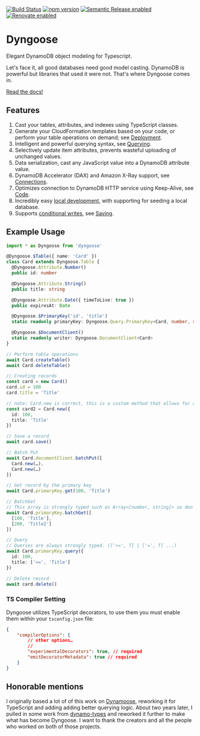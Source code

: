 [![Build Status](https://github.com/benhutchins/dyngoose/workflows/workflow/badge.svg)](https://github.com/balmbees/dynamo-types/actions)
[![npm version](https://badge.fury.io/js/dyngoose.svg)](https://badge.fury.io/js/dyngoose)
[![Semantic Release enabled](https://img.shields.io/badge/%20%20%F0%9F%93%A6%F0%9F%9A%80-semantic--release-e10079.svg)](https://github.com/semantic-release/semantic-release)
[![Renovate enabled](https://img.shields.io/badge/renovate-enabled-brightgreen.svg)](https://renovatebot.com/)


# Dyngoose

Elegant DynamoDB object modeling for Typescript.

Let's face it, all good databases need good model casting. DynamoDB is powerful but libraries that used it were not. That's where Dyngoose comes in.

[Read the docs!](https://github.com/benhutchins/dyngoose/wiki)

## Features

1. Cast your tables, attributes, and indexes using TypeScript classes.
1. Generate your CloudFormation templates based on your code, or perform your table operations on demand; see [Deployment](https://github.com/benhutchins/dyngoose/wiki/deployment).
1. Intelligent and powerful querying syntax, see [Querying](https://github.com/benhutchins/dyngoose/wiki/Querying).
1. Selectively update item attributes, prevents wasteful uploading of unchanged values.
1. Data serialization, cast any JavaScript value into a DynamoDB attribute value.
1. DynamoDB Accelerator (DAX) and Amazon X-Ray support, see [Connections](https://github.com/benhutchins/dyngoose/wiki/Connections).
1. Optimizes connection to DynamoDB HTTP service using Keep-Alive, see [Code](https://github.com/benhutchins/dyngoose/blob/master/src/connections/dynamodb-connection.ts#L32).
1. Incredibly easy [local development](https://github.com/benhutchins/dyngoose/wiki/development), with supporting for seeding a local database.
1. Supports [conditional writes](https://docs.aws.amazon.com/amazondynamodb/latest/developerguide/WorkingWithItems.html#WorkingWithItems.ConditionalUpdate), see [Saving](https://github.com/benhutchins/dyngoose/wiki/Saving#saveconditions).

## Example Usage
```typescript
import * as Dyngoose from 'dyngoose'

@Dyngoose.$Table({ name: 'Card' })
class Card extends Dyngoose.Table {
  @Dyngoose.Attribute.Number()
  public id: number

  @Dyngoose.Attribute.String()
  public title: string

  @Dyngoose.Attribute.Date({ timeToLive: true })
  public expiresAt: Date

  @Dyngoose.$PrimaryKey('id', 'title')
  static readonly primaryKey: Dyngoose.Query.PrimaryKey<Card, number, string>

  @Dyngoose.$DocumentClient()
  static readonly writer: Dyngoose.DocumentClient<Card>
}

// Perform table operations
await Card.createTable()
await Card.deleteTable()

// Creating records
const card = new Card()
card.id = 100
card.title = 'Title'

// note: Card.new is correct, this is a custom method that allows for a strongly-typed object
const card2 = Card.new({
  id: 100,
  title: 'Title'
})

// Save a record
await card.save()

// Batch Put
await Card.documentClient.batchPut([
  Card.new(…),
  Card.new(…)
])

// Get record by the primary key
await Card.primaryKey.get(100, 'Title')

// BatchGet
// This array is strongly typed such as Array<[number, string]> so don't worry.
await Card.primaryKey.batchGet([
  [100, 'Title'],
  [200, 'Title2']
])

// Query
// Queries are always strongly typed. (['>=', T] | ['=', T] ...)
await Card.primaryKey.query({
  id: 100,
  title: ['>=', 'Title']
})

// Delete record
await card.delete()
```

### TS Compiler Setting
Dyngoose utilizes TypeScript decorators, to use them you must enable them within your `tsconfig.json` file:

```json
{
    "compilerOptions": {
        // other options…
        //
        "experimentalDecorators": true, // required
        "emitDecoratorMetadata": true // required
    }
}
```

## Honorable mentions

I originally based a lot of of this work on [Dynamoose](https://github.com/dynamoosejs/dynamoose), reworking it for TypeScript and adding adding better querying logic. About two years later, I pulled in some work from [dynamo-types](https://github.com/balmbees/dynamo-types) and reworked it further to make what has become Dyngoose. I want to thank the creators and all the people who worked on both of those projects.
